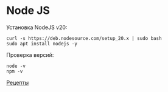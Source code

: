 # Node JS

Установка NodeJS v20:

    curl -s https://deb.nodesource.com/setup_20.x | sudo bash
    sudo apt install nodejs -y

Проверка версий:

    node -v
    npm -v

[Рецепты](../recipe/node.md)
